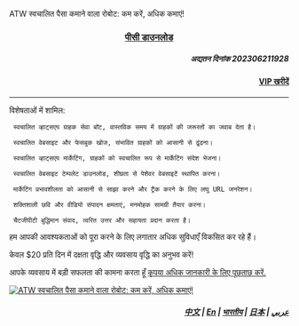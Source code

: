 ATW स्वचालित पैसा कमाने वाला रोबोट: कम करें, अधिक कमाएं!


### <p align='center'>[पीसी डाउनलोड](https://mega.nz/file/hJgkhBwD#SVsG2FgfMZ--TPg0Vo3PO4joIpgyFOlTH2WizqWmzsw)</p>


##### <p align='right'>अद्यतन दिनांक 202306211928 </p>

#### <p align='right'>[VIP खरीदें](https://wa.me/85298672794?text=ATW_get_VIP)</p>


---

विशेषताओं में शामिल:

     स्वचालित व्हाट्सएप ग्राहक सेवा बॉट, वास्तविक समय में ग्राहकों की जरूरतों का जवाब देता है।
    
     स्वचालित वेबसाइट और फेसबुक खोज, संभावित ग्राहकों को आसानी से ढूंढना।
    
     स्वचालित व्हाट्सएप मार्केटिंग, ग्राहकों को स्वचालित रूप से मार्केटिंग संदेश भेजना।
    
     स्वचालित वेबसाइट टेम्पलेट डाउनलोड, शीघ्रता से पेशेवर वेबसाइटें स्थापित करना।
    
     मार्केटिंग प्रभावशीलता को आसानी से साझा करने और ट्रैक करने के लिए लघु URL जनरेशन।
    
     शक्तिशाली छवि और वीडियो संपादन क्षमताएं, मनमोहक सामग्री तैयार करना।
    
     चैटजीपीटी बुद्धिमान संवाद, त्वरित उत्तर और सहायता प्रदान करता है।


हम आपकी आवश्यकताओं को पूरा करने के लिए लगातार अधिक सुविधाएँ विकसित कर रहे हैं।

केवल $20 प्रति दिन में दक्षता वृद्धि और व्यवसाय वृद्धि का अनुभव करें!


आपके व्यवसाय में बड़ी सफलता की कामना करता हूँ [कृपया अधिक जानकारी के लिए पूछताछ करें.](https://wa.me/85298672794?text=ATW_Automatic_Money_Making_information)



[![ATW स्वचालित पैसा कमाने वाला रोबोट: कम करें, अधिक कमाएं!](https://assets.bizclikmedia.net/668/a988fae0899ef722105f773dbb2c077f:f225ccb80cadd67a3536890e199615e5/gettyimages-920743046-jpeg)](https://youtu.be/0ciZeEEKHjU)


##### <p align='right'> [中文](https://github.com/98672794/ATW/blob/main/README.md) | [En](https://github.com/98672794/ATW/blob/main/README_En.md) | [भारतीय](https://github.com/98672794/ATW/blob/main/README_भारतीय.md) | [日本](https://github.com/98672794/ATW/blob/main/README_日本.md) | [عربي](https://github.com/98672794/ATW/blob/main/README_عربي.md)</p>
